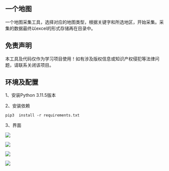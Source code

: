 ## 一个地图

一个地图采集工具，选择对应的地图类型，根据关键字和所选地区，开始采集。采集的数据最终以excel的形式存储再在目录中。

## 免责声明

本工具及代码仅作为学习项目使用！如有涉及版权信息或知识产权侵犯等法律问题，请联系关闭该项目。

## 环境及配置

1、安装Python 3.11.5版本

2、安装依赖

`pip3  install -r requirements.txt`

3、界面

![](https://cdn.nlark.com/yuque/0/2024/png/23191969/1730973452612-a6b7d8fd-942e-443b-83b4-ef4aee72d9bf.png)

![](https://cdn.nlark.com/yuque/0/2024/png/23191969/1730973642964-aa600d4b-4629-4017-acbd-c6c66c56b62d.png)

![](https://cdn.nlark.com/yuque/0/2024/png/23191969/1730973687141-616975af-a579-48f9-bf09-eb5f32826b83.png)

![](https://cdn.nlark.com/yuque/0/2024/png/23191969/1730973731017-c6c81c8b-28fd-4bb4-b9ec-629ee7b84582.png)



